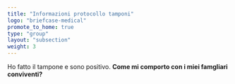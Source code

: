 ```yaml
---
title: "Informazioni protocollo tamponi"
logo: "briefcase-medical"
promote_to_home: true
type: "group"
layout: "subsection"
weight: 3
---
```


Ho fatto il tampone e sono positivo. **Come mi comporto con i miei famgliari conviventi?**

